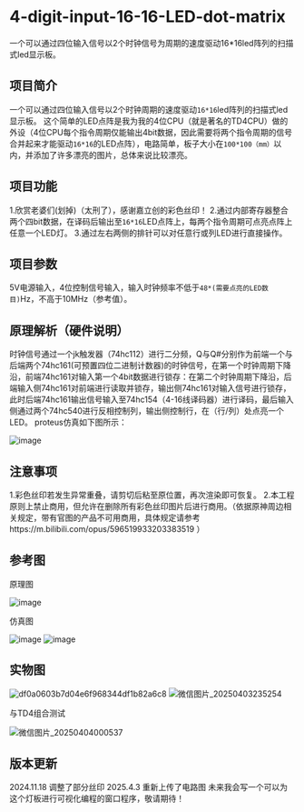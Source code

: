 # 4-digit-input-16-16-LED-dot-matrix
一个可以通过四位输入信号以2个时钟信号为周期的速度驱动16*16led阵列的扫描式led显示板。
## 项目简介
一个可以通过四位输入信号以2个时钟周期的速度驱动`16*16`led阵列的扫描式led显示板。
这个简单的LED点阵是我为我的4位CPU（就是著名的TD4CPU）做的外设（4位CPU每个指令周期仅能输出4bit数据，因此需要将两个指令周期的信号合并起来才能驱动`16*16`的LED点阵），电路简单，板子大小在`100*100（mm）`以内，并添加了许多漂亮的图片，总体来说比较漂亮。

## 项目功能
1.欣赏老婆们(划掉)（太刑了），感谢嘉立创的彩色丝印！
2.通过内部寄存器整合两个四bit数据，在译码后输出至`16*16`LED点阵上，每两个指令周期可点亮点阵上任意一个LED灯。
3.通过左右两侧的排针可以对任意行或列LED进行直接操作。

## 项目参数
5V电源输入，4位控制信号输入，输入时钟频率不低于`48*(需要点亮的LED数目)`Hz，不高于10MHz（参考值）。

## 原理解析（硬件说明）
时钟信号通过一个jk触发器（74hc112）进行二分频，Q与Q#分别作为前端一个与后端两个74hc161(可预置四位二进制计数器)的时钟信号，在第一个时钟周期下降沿，前端74hc161对输入第一个4bit数据进行锁存：在第二个时钟周期下降沿，后端输入侧74hc161对前端进行读取并锁存，输出侧74hc161对输入信号进行锁存，此时后端74hc161输出信号输入至74hc154（4-16线译码器）进行译码，最后输入侧通过两个74hc540进行反相控制列，输出侧控制行，在（行/列）处点亮一个LED。
proteus仿真如下图所示：

![image](https://github.com/user-attachments/assets/735195a7-ac22-46fe-a42a-20a7deaf1bd9)

## 注意事项
1.彩色丝印若发生异常重叠，请剪切后粘至原位置，再次渲染即可恢复。
2.本工程原则上禁止商用，但允许在删除所有彩色丝印图片后进行商用。（依据原神周边相关规定，带有官图的产品不可用商用，具体规定请参考https://m.bilibili.com/opus/596519933203383519 ）
## 参考图
原理图

![image](https://github.com/user-attachments/assets/23c05919-b60d-4cb8-acab-0bb339ca4122)

仿真图

![image](https://github.com/user-attachments/assets/93607fa6-1880-44a1-9f7d-a64ffa692d83)
![image](https://github.com/user-attachments/assets/3eabc957-451e-42ca-87de-0a001bb9da79)

## 实物图

![df0a0603b7d04e6f968344df1b82a6c8](https://github.com/user-attachments/assets/e6b4840c-002c-47d5-a21c-71110de96d46)
![微信图片_20250403235254](https://github.com/user-attachments/assets/30cd263e-884e-4946-a881-92ecdb2a41e3)

与TD4组合测试

![微信图片_20250404000537](https://github.com/user-attachments/assets/78bde76b-c7c9-4288-8ff3-8ffa084b59ef)

## 版本更新
2024.11.18  调整了部分丝印
2025.4.3 重新上传了电路图
未来我会写一个可以为这个灯板进行可视化编程的窗口程序，敬请期待！
